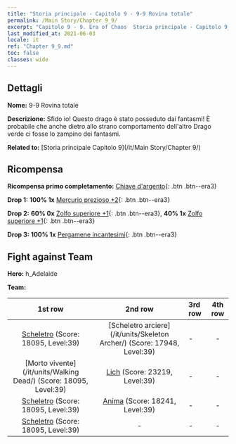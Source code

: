 ```yaml
---
title: "Storia principale - Capitolo 9 - 9-9 Rovina totale"
permalink: /Main Story/Chapter 9_9/
excerpt: "Capitolo 9 - 9. Era of Chaos  Storia principale - Capitolo 9_9. 9-9 Rovina totale"
last_modified_at: 2021-06-03
locale: it
ref: "Chapter 9_9.md"
toc: false
classes: wide
---
```


## Dettagli

 **Nome:** 9-9 Rovina totale

 **Descrizione:** Sfido io! Questo drago è stato posseduto dai fantasmi! È probabile che anche dietro allo strano comportamento dell'altro Drago verde ci fosse lo zampino dei fantasmi.

 **Related to:** [Storia principale Capitolo 9](/it/Main Story/Chapter 9/)

## Ricompensa

 **Ricompensa primo completamento:** [Chiave d'argento](/ItemsIT/con_693/){: .btn .btn--era3}

 **Drop 1:** **100% 1x** [Mercurio prezioso +2](/ItemsIT/mat_28/){: .btn .btn--era3}

 **Drop 2:** **60% 0x** [Zolfo superiore +1](/ItemsIT/mat_22/){: .btn .btn--era3}, **40% 1x** [Zolfo superiore +1](/ItemsIT/mat_22/){: .btn .btn--era3}

 **Drop 3:** **100% 1x** [Pergamene incantesimi](/ItemsIT/con_694/){: .btn .btn--era3}


## Fight against Team
 **Hero:** h_Adelaide

 **Team:**


  | 1st row | 2nd row | 3rd row | 4th row |
  |:----:|:----:|:----|:----:|
  | [Scheletro](/it/units/Skeleton/) (Score: 18095, Level:39)  | [Scheletro arciere](/it/units/Skeleton Archer/) (Score: 17948, Level:39)  | - | - |
  | [Morto vivente](/it/units/Walking Dead/) (Score: 18095, Level:39)  | [Lich](/it/units/Lich/) (Score: 23219, Level:39)  | - | - |
  | [Scheletro](/it/units/Skeleton/) (Score: 18095, Level:39)  | [Anima](/it/units/Wight/) (Score: 18241, Level:39)  | - | - |
  | [Scheletro](/it/units/Skeleton/) (Score: 18095, Level:39)  | - | - | - |



